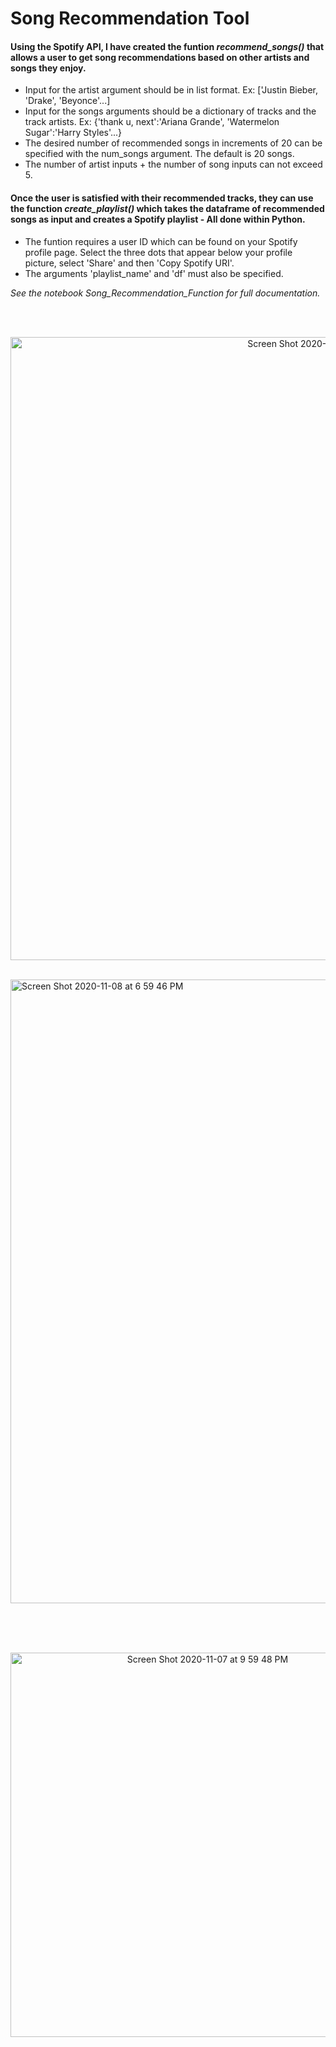 # Song Recommendation Tool

#### Using the Spotify API, I have created the funtion *recommend_songs()* that allows a user to get song recommendations based on other artists and songs they enjoy.
- Input for the artist argument should be in list format. Ex: ['Justin Bieber, 'Drake', 'Beyonce'...]
- Input for the songs arguments should be a dictionary of tracks and the track artists. Ex: {'thank u, next':'Ariana Grande', 'Watermelon Sugar':'Harry Styles'...}
- The desired number of recommended songs in increments of 20 can be specified with the num_songs argument. The default is 20 songs. 
- The number of artist inputs + the number of song inputs can not exceed 5.

#### Once the user is satisfied with their recommended tracks, they can use the function *create_playlist()* which takes the dataframe of recommended songs as input and creates a Spotify playlist - All done within Python.
- The funtion requires a user ID which can be found on your Spotify profile page. Select the three dots that appear below your profile picture, select 'Share' and then 'Copy Spotify URI'. 
- The arguments 'playlist_name' and 'df' must also be specified.

*See the notebook Song_Recommendation_Function for full documentation.*

<br><br><p align="center">
  <img width="997" alt="Screen Shot 2020-11-08 at 1 06 57 PM" src="https://user-images.githubusercontent.com/54564733/98481919-67dfed80-21c3-11eb-96c1-aab322bb5bca.png">
</p>

<br><img width="998" alt="Screen Shot 2020-11-08 at 6 59 46 PM" src="https://user-images.githubusercontent.com/54564733/98489693-c1acdb80-21f4-11eb-98d9-7cabdffe31fd.png"><br><br>


<br><br><p align="center">
  <img width="615" alt="Screen Shot 2020-11-07 at 9 59 48 PM" src="https://user-images.githubusercontent.com/54564733/98481920-6c0c0b00-21c3-11eb-9823-c892f518cf0a.png">
</p>
